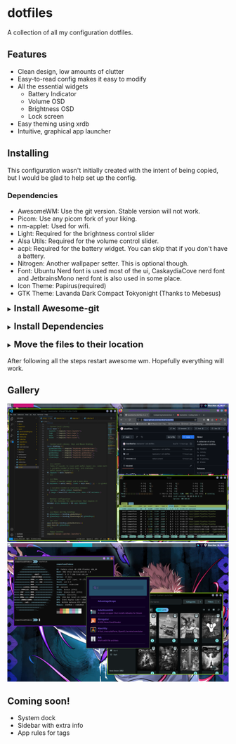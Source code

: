 # dotfiles
A collection of all my configuration dotfiles.

## Features
- Clean design, low amounts of clutter
- Easy-to-read config makes it easy to modify
- All the essential widgets
    - Battery Indicator
    - Volume OSD
    - Brightness OSD
    - Lock screen
- Easy theming using xrdb
- Intuitive, graphical app launcher

## Installing
This configuration wasn't initially created with the intent of being copied, but I would be glad to help
set up the config.

### Dependencies
- AwesomeWM: Use the git version. Stable version will not work.
- Picom: Use any picom fork of your liking.
- nm-applet: Used for wifi.
- Light: Required for the brightness control slider
- Alsa Utils: Required for the volume control slider.
- acpi: Required for the battery widget. You can skip that if you don't have a battery.
- Nitrogen: Another wallpaper setter. This is optional though.
- Font: Ubuntu Nerd font is used most of the ui, CaskaydiaCove nerd font and JetbrainsMono nerd font is also used in some place.
- Icon Theme: Papirus(required)
- GTK Theme: Lavanda Dark Compact Tokyonight (Thanks to Mebesus)

<details>
<summary><b style="font-size:20px">Install Awesome-git</b></summary>

<br>
<b>Arch</b>

```bash
yay -S awesome-git
```

<br>

<b>Fedora</b><br> You can build from source, or you can use COPR if you are lazy
like me. For installing through COPR, follow below steps:-

```bash
sudo dnf copr enable coolj/awesome-luajit-nightly
sudo dnf install awesome
```

<br>

<b>Ubuntu and other Debian based</b><br> Again, you can build from source, or
you can use pacstall. To install using pacstall, followbelow steps:-

```bash
sudo bash -c "$(wget -q https://pacstall.dev/q/install -O -)"    #for setting up pacstall(Skip if you already done it)
pacstall -I awesome-git
```

</details>
<br>
<details>
<summary><b style="font-size:20px">Install Dependencies</b></summary>

Use the package manager to install the following dependencies:-

**Necessary**
```bash
nm-applet NetworkManager light alsa-utils acpi picom
```

**Optional but recommended for a complete experience**
```bash
redshift gpick nitrogen lxappearance
```
The name of some packages may vary based on your distro.


</details>
<br>
<details>
<summary><b style="font-size:20px">Move the files to their location</b></summary>

Clone this repository:-

```bash
git clone https://github.com/GearBoxFox/dotfiles.git
cd dotfiles
```

Make `~/.themes`, `~/.icons`, `~/.local/share/fonts` directories if not exists
already.

```bash
mkdir ~/.themes
mkdir ~/.icons
mkdir ~/.local/share/fonts
```

Move the files in their required directory:-

```bash
mv ~/.config/awesome ~/.config/awesome.bak
cp -r awesome ~/.config/
cp -r Misc/fonts/* ~/.local/share/fonts/
cp -r Misc/gtk_themes/* ~/.themes/
cp -r Misc/icon_packs/* ~/.icons/
```

</details>
<br>
After following all the steps restart awesome wm. Hopefully everything will work.

## Gallery
![image](assets/awesomewmdesktop.png)
![image](assets/floating.png)

## Coming soon!
- System dock
- Sidebar with extra info
- App rules for tags
